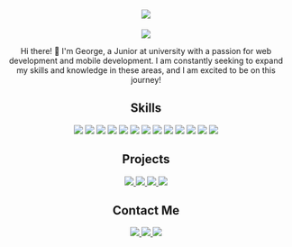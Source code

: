 <!-- Header Section -->
<h1 align="center">
  <img src="https://readme-typing-svg.herokuapp.com?font=Roboto&color=1E90FF&size=30&center=true&vCenter=true&width=500&height=60&lines=Software+Engineer;Web+Developer;Tech+Enthusiast" />
</h1>

<!-- Introduction Section -->
<p align="center">
  <img src="https://img.shields.io/badge/George-Ayman-blueviolet?style=for-the-badge" />
</p>
<p align="center">
  Hi there! 👋 I'm George, a Junior at university with a passion for web development and mobile development. I am constantly seeking to expand my skills and knowledge in these areas, and I am excited to be on this journey!
</p>

<!-- Skills Section -->
<h2 align="center">Skills</h2>
<p align="center">
  <img src="https://img.shields.io/badge/C%2B%2B-00599C?style=for-the-badge&logo=c%2B%2B&logoColor=white" />
  <img src="https://img.shields.io/badge/Java-ED8B00?style=for-the-badge&logo=java&logoColor=white" />
  <img src="https://img.shields.io/badge/HTML5-E34F26?style=for-the-badge&logo=html5&logoColor=white" />
  <img src="https://img.shields.io/badge/CSS3-1572B6?style=for-the-badge&logo=css3&logoColor=white" />
  <img src="https://img.shields.io/badge/JavaScript-F7DF1E?style=for-the-badge&logo=javascript&logoColor=black" />
  <img src="https://img.shields.io/badge/React-61DAFB?style=for-the-badge&logo=react&logoColor=black" />
  <img src="https://img.shields.io/badge/Express.js-404D59?style=for-the-badge&logo=express&logoColor=white" />
  <img src="https://img.shields.io/badge/Node.js-339933?style=for-the-badge&logo=node.js&logoColor=white" />
  <img src="https://img.shields.io/badge/MongoDB-47A248?style=for-the-badge&logo=mongodb&logoColor=white" />
  <img src="https://img.shields.io/badge/SpringBoot-6DB33F?style=for-the-badge&logo=springboot&logoColor=white" />
  <img src="https://img.shields.io/badge/MySQL-4479A1?style=for-the-badge&logo=mysql&logoColor=white" />
  <img src="https://img.shields.io/badge/Dart-0175C2?style=for-the-badge&logo=dart&logoColor=white" />
  <img src="https://img.shields.io/badge/React%20Native-61DAFB?style=for-the-badge&logo=react&logoColor=black" />
</p>

<!-- Projects Section -->
<h2 align="center">Projects</h2>
<p align="center">
  <a href="https://github.com/GeorgeAyy/Web-Ninjas-El-Cyber">
    <img src="https://img.shields.io/badge/Furniture%20Ecommerce%20Store-MERN%20Stack-brightgreen?style=for-the-badge" />
  </a>
  <a href="https://github.com/GeorgeAyy/narrativenexus">
    <img src="https://img.shields.io/badge/Narrative%20Nexus-React%2C%20Django%2C%20MongoDB-blue?style=for-the-badge" />
  </a>
  <a href="https://github.com/SWE-Project-2023/App">
    <img src="https://img.shields.io/badge/Qanaa%20Pharm-MERN%20Stack-blueviolet?style=for-the-badge" />
  </a>
  <a href="https://github.com/GeorgeAyy/ASWE">
    <img src="https://img.shields.io/badge/El%20Medico-SpringBoot%2C%20MySQL-orange?style=for-the-badge" />
  </a>
</p>

<!-- Contact Section -->
<h2 align="center">Contact Me</h2>
<p align="center">
  <a href="mailto:georgeayman2003@gmail.com">
    <img src="https://img.shields.io/badge/Email-georgeayman2003%40gmail.com-red?style=for-the-badge&logo=gmail&logoColor=white" />
  </a>
  <a href="https://www.linkedin.com/in/george-ayman-771349261/">
    <img src="https://img.shields.io/badge/LinkedIn-George%20Ayman-blue?style=for-the-badge&logo=linkedin&logoColor=white" />
  </a>
  <a href="https://discordapp.com/users/205465963678793728">
    <img src="https://img.shields.io/badge/Discord-petrole%238582-7289DA?style=for-the-badge&logo=discord&logoColor=white" />
  </a>
</p>
